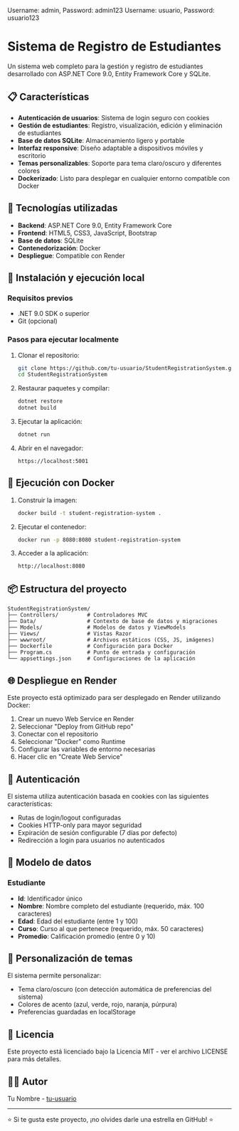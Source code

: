 Username: admin, Password: admin123
Username: usuario, Password: usuario123


# Sistema de Registro de Estudiantes

Un sistema web completo para la gestión y registro de estudiantes desarrollado con ASP.NET Core 9.0, Entity Framework Core y SQLite.

## 📋 Características

- **Autenticación de usuarios**: Sistema de login seguro con cookies
- **Gestión de estudiantes**: Registro, visualización, edición y eliminación de estudiantes
- **Base de datos SQLite**: Almacenamiento ligero y portable
- **Interfaz responsive**: Diseño adaptable a dispositivos móviles y escritorio
- **Temas personalizables**: Soporte para tema claro/oscuro y diferentes colores
- **Dockerizado**: Listo para desplegar en cualquier entorno compatible con Docker

## 🚀 Tecnologías utilizadas

- **Backend**: ASP.NET Core 9.0, Entity Framework Core
- **Frontend**: HTML5, CSS3, JavaScript, Bootstrap
- **Base de datos**: SQLite
- **Contenedorización**: Docker
- **Despliegue**: Compatible con Render

## 🔧 Instalación y ejecución local

### Requisitos previos
- .NET 9.0 SDK o superior
- Git (opcional)

### Pasos para ejecutar localmente
1. Clonar el repositorio:
   ```bash
   git clone https://github.com/tu-usuario/StudentRegistrationSystem.git
   cd StudentRegistrationSystem
   ```

2. Restaurar paquetes y compilar:
   ```bash
   dotnet restore
   dotnet build
   ```

3. Ejecutar la aplicación:
   ```bash
   dotnet run
   ```

4. Abrir en el navegador:
   ```
   https://localhost:5001
   ```

## 🐳 Ejecución con Docker

1. Construir la imagen:
   ```bash
   docker build -t student-registration-system .
   ```

2. Ejecutar el contenedor:
   ```bash
   docker run -p 8080:8080 student-registration-system
   ```

3. Acceder a la aplicación:
   ```
   http://localhost:8080
   ```

## 📦 Estructura del proyecto

```
StudentRegistrationSystem/
├── Controllers/         # Controladores MVC
├── Data/                # Contexto de base de datos y migraciones
├── Models/              # Modelos de datos y ViewModels
├── Views/               # Vistas Razor
├── wwwroot/             # Archivos estáticos (CSS, JS, imágenes)
├── Dockerfile           # Configuración para Docker
├── Program.cs           # Punto de entrada y configuración
└── appsettings.json     # Configuraciones de la aplicación
```

## 🌐 Despliegue en Render

Este proyecto está optimizado para ser desplegado en Render utilizando Docker:

1. Crear un nuevo Web Service en Render
2. Seleccionar "Deploy from GitHub repo"
3. Conectar con el repositorio
4. Seleccionar "Docker" como Runtime
5. Configurar las variables de entorno necesarias
6. Hacer clic en "Create Web Service"

## 🔐 Autenticación

El sistema utiliza autenticación basada en cookies con las siguientes características:
- Rutas de login/logout configuradas
- Cookies HTTP-only para mayor seguridad
- Expiración de sesión configurable (7 días por defecto)
- Redirección a login para usuarios no autenticados

## 📝 Modelo de datos

### Estudiante
- **Id**: Identificador único
- **Nombre**: Nombre completo del estudiante (requerido, máx. 100 caracteres)
- **Edad**: Edad del estudiante (entre 1 y 100)
- **Curso**: Curso al que pertenece (requerido, máx. 50 caracteres)
- **Promedio**: Calificación promedio (entre 0 y 10)

## 🎨 Personalización de temas

El sistema permite personalizar:
- Tema claro/oscuro (con detección automática de preferencias del sistema)
- Colores de acento (azul, verde, rojo, naranja, púrpura)
- Preferencias guardadas en localStorage

## 📄 Licencia

Este proyecto está licenciado bajo la Licencia MIT - ver el archivo LICENSE para más detalles.

## 👨‍💻 Autor

Tu Nombre - [tu-usuario](https://github.com/tu-usuario)

---

⭐️ Si te gusta este proyecto, ¡no olvides darle una estrella en GitHub! ⭐️
